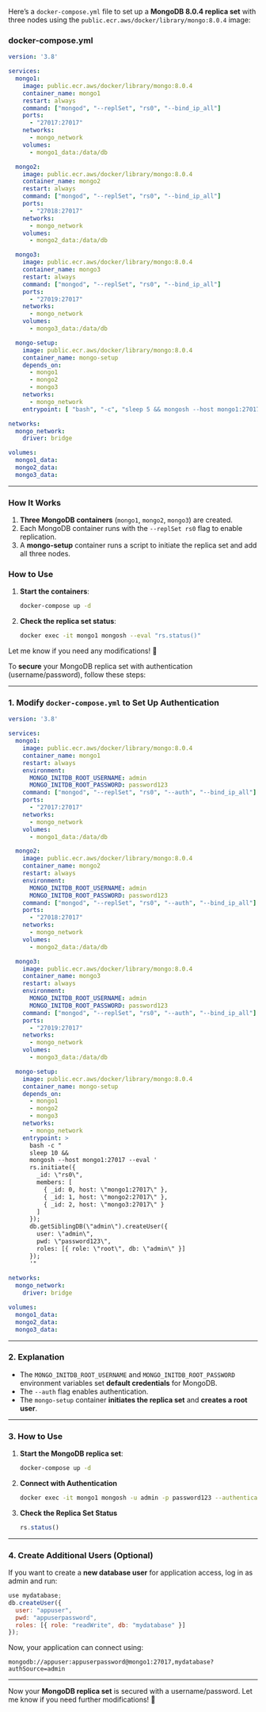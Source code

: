 Here’s a `docker-compose.yml` file to set up a **MongoDB 8.0.4 replica set** with three nodes using the `public.ecr.aws/docker/library/mongo:8.0.4` image:

### **docker-compose.yml**
```yaml
version: '3.8'

services:
  mongo1:
    image: public.ecr.aws/docker/library/mongo:8.0.4
    container_name: mongo1
    restart: always
    command: ["mongod", "--replSet", "rs0", "--bind_ip_all"]
    ports:
      - "27017:27017"
    networks:
      - mongo_network
    volumes:
      - mongo1_data:/data/db

  mongo2:
    image: public.ecr.aws/docker/library/mongo:8.0.4
    container_name: mongo2
    restart: always
    command: ["mongod", "--replSet", "rs0", "--bind_ip_all"]
    ports:
      - "27018:27017"
    networks:
      - mongo_network
    volumes:
      - mongo2_data:/data/db

  mongo3:
    image: public.ecr.aws/docker/library/mongo:8.0.4
    container_name: mongo3
    restart: always
    command: ["mongod", "--replSet", "rs0", "--bind_ip_all"]
    ports:
      - "27019:27017"
    networks:
      - mongo_network
    volumes:
      - mongo3_data:/data/db

  mongo-setup:
    image: public.ecr.aws/docker/library/mongo:8.0.4
    container_name: mongo-setup
    depends_on:
      - mongo1
      - mongo2
      - mongo3
    networks:
      - mongo_network
    entrypoint: [ "bash", "-c", "sleep 5 && mongosh --host mongo1:27017 --eval 'rs.initiate({_id: \"rs0\", members: [{ _id: 0, host: \"mongo1:27017\" }, { _id: 1, host: \"mongo2:27017\" }, { _id: 2, host: \"mongo3:27017\" }]})'" ]

networks:
  mongo_network:
    driver: bridge

volumes:
  mongo1_data:
  mongo2_data:
  mongo3_data:
```

---

### **How It Works**
1. **Three MongoDB containers** (`mongo1`, `mongo2`, `mongo3`) are created.
2. Each MongoDB container runs with the `--replSet rs0` flag to enable replication.
3. A **mongo-setup** container runs a script to initiate the replica set and add all three nodes.

### **How to Use**
1. **Start the containers**:
   ```bash
   docker-compose up -d
   ```
2. **Check the replica set status**:
   ```bash
   docker exec -it mongo1 mongosh --eval "rs.status()"
   ```

Let me know if you need any modifications! 🚀



To **secure** your MongoDB replica set with authentication (username/password), follow these steps:

---

### **1. Modify `docker-compose.yml` to Set Up Authentication**
```yaml
version: '3.8'

services:
  mongo1:
    image: public.ecr.aws/docker/library/mongo:8.0.4
    container_name: mongo1
    restart: always
    environment:
      MONGO_INITDB_ROOT_USERNAME: admin
      MONGO_INITDB_ROOT_PASSWORD: password123
    command: ["mongod", "--replSet", "rs0", "--auth", "--bind_ip_all"]
    ports:
      - "27017:27017"
    networks:
      - mongo_network
    volumes:
      - mongo1_data:/data/db

  mongo2:
    image: public.ecr.aws/docker/library/mongo:8.0.4
    container_name: mongo2
    restart: always
    environment:
      MONGO_INITDB_ROOT_USERNAME: admin
      MONGO_INITDB_ROOT_PASSWORD: password123
    command: ["mongod", "--replSet", "rs0", "--auth", "--bind_ip_all"]
    ports:
      - "27018:27017"
    networks:
      - mongo_network
    volumes:
      - mongo2_data:/data/db

  mongo3:
    image: public.ecr.aws/docker/library/mongo:8.0.4
    container_name: mongo3
    restart: always
    environment:
      MONGO_INITDB_ROOT_USERNAME: admin
      MONGO_INITDB_ROOT_PASSWORD: password123
    command: ["mongod", "--replSet", "rs0", "--auth", "--bind_ip_all"]
    ports:
      - "27019:27017"
    networks:
      - mongo_network
    volumes:
      - mongo3_data:/data/db

  mongo-setup:
    image: public.ecr.aws/docker/library/mongo:8.0.4
    container_name: mongo-setup
    depends_on:
      - mongo1
      - mongo2
      - mongo3
    networks:
      - mongo_network
    entrypoint: >
      bash -c "
      sleep 10 && 
      mongosh --host mongo1:27017 --eval '
      rs.initiate({
        _id: \"rs0\",
        members: [
          { _id: 0, host: \"mongo1:27017\" },
          { _id: 1, host: \"mongo2:27017\" },
          { _id: 2, host: \"mongo3:27017\" }
        ]
      });
      db.getSiblingDB(\"admin\").createUser({
        user: \"admin\",
        pwd: \"password123\",
        roles: [{ role: \"root\", db: \"admin\" }]
      });
      '"
      
networks:
  mongo_network:
    driver: bridge

volumes:
  mongo1_data:
  mongo2_data:
  mongo3_data:
```

---

### **2. Explanation**
- The `MONGO_INITDB_ROOT_USERNAME` and `MONGO_INITDB_ROOT_PASSWORD` environment variables set **default credentials** for MongoDB.
- The `--auth` flag enables authentication.
- The `mongo-setup` container **initiates the replica set** and **creates a root user**.

---

### **3. How to Use**
1. **Start the MongoDB replica set**:
   ```bash
   docker-compose up -d
   ```
2. **Connect with Authentication**
   ```bash
   docker exec -it mongo1 mongosh -u admin -p password123 --authenticationDatabase admin
   ```
3. **Check the Replica Set Status**
   ```javascript
   rs.status()
   ```

---

### **4. Create Additional Users (Optional)**
If you want to create a **new database user** for application access, log in as admin and run:
```javascript
use mydatabase;
db.createUser({
  user: "appuser",
  pwd: "appuserpassword",
  roles: [{ role: "readWrite", db: "mydatabase" }]
});
```

Now, your application can connect using:
```
mongodb://appuser:appuserpassword@mongo1:27017,mydatabase?authSource=admin
```

---

Now your **MongoDB replica set** is secured with a username/password. Let me know if you need further modifications! 🚀



